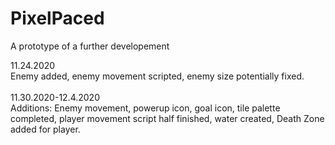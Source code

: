 # PixelPaced
A prototype of a further developement

11.24.2020
<br>Enemy added, enemy movement scripted, enemy size potentially fixed.<br>
<br>11.30.2020-12.4.2020<br>
Additions: Enemy movement, powerup icon, goal icon, tile palette completed, player movement script half finished, water created, Death Zone added for player. 
